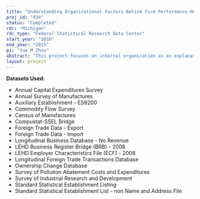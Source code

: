 ```yaml
---
title: "Understanding Organizational Factors Behind Firm Performance Heterogeneity"
proj_id: "834"
status: "Completed"
rdc: "Michigan"
rdc_type: "Federal Statistical Research Data Center"
start_year: "2010"
end_year: "2015"
pi: "Yue M Zhou"
abstract: "This project focuses on internal organization as an explanation for firm performance heterogeneity. It explores two broad categories of organization factors: (1) the cost of coordinating the various activities that firms carry out in house and (2) the organization structures firms adopt to facilitate coordination. "
layout: project
---
```


**Datasets Used:**

  - Annual Capital Expenditures Survey 
  - Annual Survey of Manufactures 
  - Auxiliary Establishment - ES9200 
  - Commodity Flow Survey 
  - Census of Manufactures 
  - Compustat-SSEL Bridge 
  - Foreign Trade Data - Export 
  - Foreign Trade Data - Import 
  - Longitudinal Business Database - No Revenue 
  - LEHD Business Register Bridge (BRB) - 2008 
  - LEHD Employer Characteristics File (ECF) - 2008 
  - Longitudinal Foreign Trade Transactions Database 
  - Ownership Change Database 
  - Survey of Pollution Abatement Costs and Expenditures 
  - Survey of Industrial Research and Development 
  - Standard Statistical Establishment Listing 
  - Standard Statistical Establishment List - non Name and Address File 

